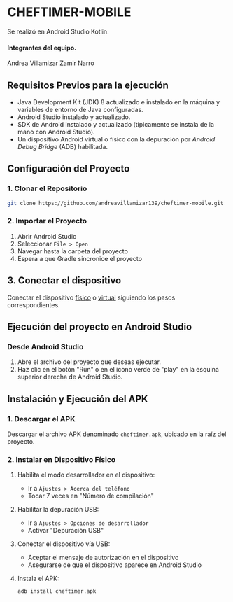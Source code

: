 # CHEFTIMER-MOBILE
Se realizó en Android Studio Kotlin.

#### Integrantes del equipo.
Andrea Villamizar 
Zamir Narro

## Requisitos Previos para la ejecución

- Java Development Kit (JDK) 8 actualizado e instalado en la máquina y variables de entorno de Java configuradas.
- Android Studio instalado y actualizado.
- SDK de Android instalado y actualizado (típicamente se instala de la mano con Android Studio).
- Un dispositivo Android virtual o físico con la depuración por _Android Debug Bridge_ (ADB) habilitada.
## Configuración del Proyecto

### 1. Clonar el Repositorio
```bash
git clone https://github.com/andreavillamizar139/cheftimer-mobile.git
```

### 2. Importar el Proyecto
1. Abrir Android Studio
2. Seleccionar `File > Open`
3. Navegar hasta la carpeta del proyecto
4. Espera a que Gradle sincronice el proyecto

## 3. Conectar el dispositivo

Conectar el dispositivo [físico](https://developer.android.com/studio/run/device) o [virtual](https://developer.android.com/studio/run/managing-avds) siguiendo los pasos correspondientes.

## Ejecución del proyecto en Android Studio


### Desde Android Studio
1. Abre el archivo del proyecto que deseas ejecutar.
2. Haz clic en el botón "Run" o en el icono verde de "play" en la esquina superior derecha de Android Studio.


## Instalación y Ejecución del APK

### 1. Descargar el APK
Descargar el archivo APK denominado `cheftimer.apk`, ubicado en la raíz del proyecto.
### 2. Instalar en Dispositivo Físico
1. Habilita el modo desarrollador en el dispositivo:
    - Ir a `Ajustes > Acerca del teléfono`
    - Tocar 7 veces en "Número de compilación"

2. Habilitar la depuración USB:
    - Ir a `Ajustes > Opciones de desarrollador`
    - Activar "Depuración USB"

3. Conectar el dispositivo vía USB:
    - Aceptar el mensaje de autorización en el dispositivo
    - Asegurarse de que el dispositivo aparece en Android Studio

4. Instala el APK:

   ```bash
   adb install cheftimer.apk
   ```